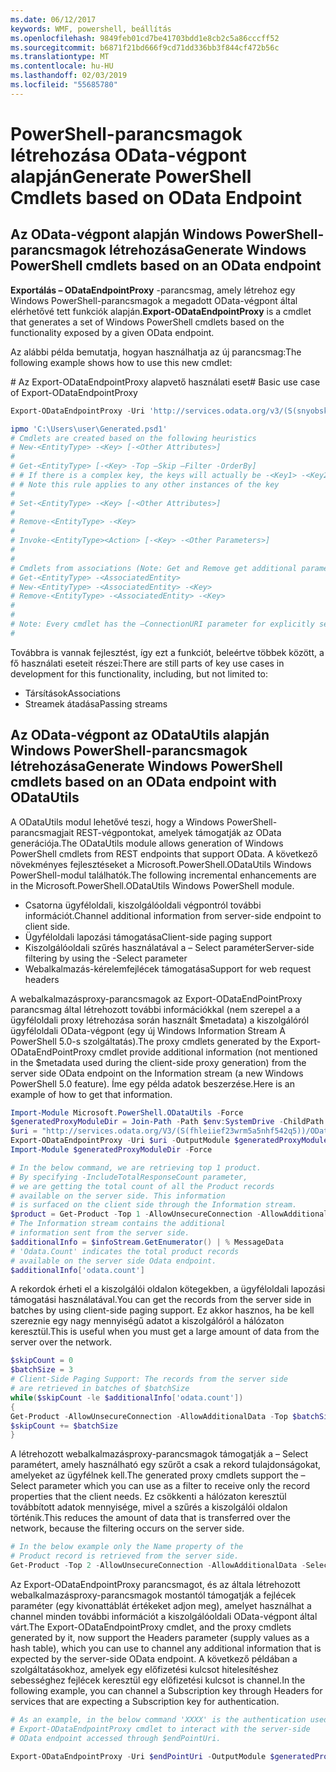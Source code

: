 ```yaml
---
ms.date: 06/12/2017
keywords: WMF, powershell, beállítás
ms.openlocfilehash: 9849feb01cd7be41703bdd1e8cb2c5a86cccff52
ms.sourcegitcommit: b6871f21bd666f9cd71dd336bb3f844cf472b56c
ms.translationtype: MT
ms.contentlocale: hu-HU
ms.lasthandoff: 02/03/2019
ms.locfileid: "55685780"
---
```

# <a name="generate-powershell-cmdlets-based-on-odata-endpoint"></a><span data-ttu-id="c679d-102">PowerShell-parancsmagok létrehozása OData-végpont alapján</span><span class="sxs-lookup"><span data-stu-id="c679d-102">Generate PowerShell Cmdlets based on OData Endpoint</span></span>
<a name="generate-windows-powershell-cmdlets-based-on-an-odata-endpoint"></a><span data-ttu-id="c679d-103">Az OData-végpont alapján Windows PowerShell-parancsmagok létrehozása</span><span class="sxs-lookup"><span data-stu-id="c679d-103">Generate Windows PowerShell cmdlets based on an OData endpoint</span></span>
--------------------------------------------------------------

<span data-ttu-id="c679d-104">**Exportálás – ODataEndpointProxy** -parancsmag, amely létrehoz egy Windows PowerShell-parancsmagok a megadott OData-végpont által elérhetővé tett funkciók alapján.</span><span class="sxs-lookup"><span data-stu-id="c679d-104">**Export-ODataEndpointProxy** is a cmdlet that generates a set of Windows PowerShell cmdlets based on the functionality exposed by a given OData endpoint.</span></span>

<span data-ttu-id="c679d-105">Az alábbi példa bemutatja, hogyan használhatja az új parancsmag:</span><span class="sxs-lookup"><span data-stu-id="c679d-105">The following example shows how to use this new cmdlet:</span></span>

<span data-ttu-id="c679d-106">\# Az Export-ODataEndpointProxy alapvető használati eset</span><span class="sxs-lookup"><span data-stu-id="c679d-106">\# Basic use case of Export-ODataEndpointProxy</span></span>

```powershell
Export-ODataEndpointProxy -Uri 'http://services.odata.org/v3/(S(snyobsk1hhutkb2yulwldgf1))/odata/odata.svc' -OutputModule C:\Users\user\Generated.psd1

ipmo 'C:\Users\user\Generated.psd1'
# Cmdlets are created based on the following heuristics
# New-<EntityType> -<Key> [-<Other Attributes>]
#
# Get-<EntityType> [-<Key> -Top –Skip –Filter -OrderBy]
# # If there is a complex key, the keys will actually be -<Key1> -<Key2>…
# # Note this rule applies to any other instances of the key
#
# Set-<EntityType> -<Key> [-<Other Attributes>]
#
# Remove-<EntityType> -<Key>
#
# Invoke-<EntityType><Action> [-<Key> -<Other Parameters>]
#
#
# Cmdlets from associations (Note: Get and Remove get additional parameter sets)
# Get-<EntityType> -<AssociatedEntity>
# New-<EntityType> -<AssociatedEntity> -<Key>
# Remove-<EntityType> -<AssociatedEntity> -<Key>
#
#
# Note: Every cmdlet has the –ConnectionURI parameter for explicitly setting the URI of the endpoint. This normally uses the same address that you gave the Export-ODataEndpointProxy cmdlet, but can be overridden in this fashion for the sake of similar endpoints.
#
```

<span data-ttu-id="c679d-107">Továbbra is vannak fejlesztést, így ezt a funkciót, beleértve többek között, a fő használati eseteit részei:</span><span class="sxs-lookup"><span data-stu-id="c679d-107">There are still parts of key use cases in development for this functionality, including, but not limited to:</span></span>
-   <span data-ttu-id="c679d-108">Társítások</span><span class="sxs-lookup"><span data-stu-id="c679d-108">Associations</span></span>
-   <span data-ttu-id="c679d-109">Streamek átadása</span><span class="sxs-lookup"><span data-stu-id="c679d-109">Passing streams</span></span>

<a name="generate-windows-powershell-cmdlets-based-on-an-odata-endpoint-with-odatautils"></a><span data-ttu-id="c679d-110">Az OData-végpont az ODataUtils alapján Windows PowerShell-parancsmagok létrehozása</span><span class="sxs-lookup"><span data-stu-id="c679d-110">Generate Windows PowerShell cmdlets based on an OData endpoint with ODataUtils</span></span>
------------------------------------------------------------------------------
<span data-ttu-id="c679d-111">A ODataUtils modul lehetővé teszi, hogy a Windows PowerShell-parancsmagjait REST-végpontokat, amelyek támogatják az OData generációja.</span><span class="sxs-lookup"><span data-stu-id="c679d-111">The ODataUtils module allows generation of Windows PowerShell cmdlets from REST endpoints that support OData.</span></span> <span data-ttu-id="c679d-112">A következő növekményes fejlesztéseket a Microsoft.PowerShell.ODataUtils Windows PowerShell-modul találhatók.</span><span class="sxs-lookup"><span data-stu-id="c679d-112">The following incremental enhancements are in the Microsoft.PowerShell.ODataUtils Windows PowerShell module.</span></span>
-   <span data-ttu-id="c679d-113">Csatorna ügyféloldali, kiszolgálóoldali végpontról további információt.</span><span class="sxs-lookup"><span data-stu-id="c679d-113">Channel additional information from server-side endpoint to client side.</span></span>
-   <span data-ttu-id="c679d-114">Ügyféloldali lapozási támogatása</span><span class="sxs-lookup"><span data-stu-id="c679d-114">Client-side paging support</span></span>
-   <span data-ttu-id="c679d-115">Kiszolgálóoldali szűrés használatával a – Select paraméter</span><span class="sxs-lookup"><span data-stu-id="c679d-115">Server-side filtering by using the -Select parameter</span></span>
-   <span data-ttu-id="c679d-116">Webalkalmazás-kérelemfejlécek támogatása</span><span class="sxs-lookup"><span data-stu-id="c679d-116">Support for web request headers</span></span>

<span data-ttu-id="c679d-117">A webalkalmazásproxy-parancsmagok az Export-ODataEndPointProxy parancsmag által létrehozott további információkkal (nem szerepel a a ügyféloldali proxy létrehozása során használt $metadata) a kiszolgálóról ügyféloldali OData-végpont (egy új Windows Information Stream A PowerShell 5.0-s szolgáltatás).</span><span class="sxs-lookup"><span data-stu-id="c679d-117">The proxy cmdlets generated by the Export-ODataEndPointProxy cmdlet provide additional information (not mentioned in the $metadata used during the client-side proxy generation) from the server side OData endpoint on the Information stream (a new Windows PowerShell 5.0 feature).</span></span> <span data-ttu-id="c679d-118">Íme egy példa adatok beszerzése.</span><span class="sxs-lookup"><span data-stu-id="c679d-118">Here is an example of how to get that information.</span></span>
```powershell
Import-Module Microsoft.PowerShell.ODataUtils -Force
$generatedProxyModuleDir = Join-Path -Path $env:SystemDrive -ChildPath 'ODataDemoProxy'
$uri = "http://services.odata.org/V3/(S(fhleiief23wrm5a5nhf542q5))/OData/OData.svc/"
Export-ODataEndpointProxy -Uri $uri -OutputModule $generatedProxyModuleDir -Force -AllowUnSecureConnection -Verbose -AllowClobber
Import-Module $generatedProxyModuleDir -Force

# In the below command, we are retrieving top 1 product.
# By specifying -IncludeTotalResponseCount parameter,
# we are getting the total count of all the Product records
# available on the server side. This information
# is surfaced on the client side through the Information stream.
$product = Get-Product -Top 1 -AllowUnsecureConnection -AllowAdditionalData -IncludeTotalResponseCount -InformationVariable infoStream
# The Information stream contains the additional
# information sent from the server side.
$additionalInfo = $infoStream.GetEnumerator() | % MessageData
# 'Odata.Count' indicates the total product records
# available on the server side Odata endpoint.
$additionalInfo['odata.count']
```

<span data-ttu-id="c679d-119">A rekordok érheti el a kiszolgálói oldalon kötegekben, a ügyféloldali lapozási támogatási használatával.</span><span class="sxs-lookup"><span data-stu-id="c679d-119">You can get the records from the server side in batches by using client-side paging support.</span></span> <span data-ttu-id="c679d-120">Ez akkor hasznos, ha be kell szereznie egy nagy mennyiségű adatot a kiszolgálóról a hálózaton keresztül.</span><span class="sxs-lookup"><span data-stu-id="c679d-120">This is useful when you must get a large amount of data from the server over the network.</span></span>
```powershell
$skipCount = 0
$batchSize = 3
# Client-Side Paging Support: The records from the server side
# are retrieved in batches of $batchSize
while($skipCount -le $additionalInfo['odata.count'])
{
Get-Product -AllowUnsecureConnection -AllowAdditionalData -Top $batchSize -Skip $skipCount
$skipCount += $batchSize
}
```

<span data-ttu-id="c679d-121">A létrehozott webalkalmazásproxy-parancsmagok támogatják a – Select paramétert, amely használható egy szűrőt a csak a rekord tulajdonságokat, amelyeket az ügyfélnek kell.</span><span class="sxs-lookup"><span data-stu-id="c679d-121">The generated proxy cmdlets support the –Select parameter which you can use as a filter to receive only the record properties that the client needs.</span></span> <span data-ttu-id="c679d-122">Ez csökkenti a hálózaton keresztül továbbított adatok mennyisége, mivel a szűrés a kiszolgálói oldalon történik.</span><span class="sxs-lookup"><span data-stu-id="c679d-122">This reduces the amount of data that is transferred over the network, because the filtering occurs on the server side.</span></span>
```powershell
# In the below example only the Name property of the
# Product record is retrieved from the server side.
Get-Product -Top 2 -AllowUnsecureConnection -AllowAdditionalData -Select Name
```

<span data-ttu-id="c679d-123">Az Export-ODataEndpointProxy parancsmagot, és az általa létrehozott webalkalmazásproxy-parancsmagok mostantól támogatják a fejlécek paraméter (egy kivonattáblát értékeket adjon meg), amelyet használhat a channel minden további információt a kiszolgálóoldali OData-végpont által várt.</span><span class="sxs-lookup"><span data-stu-id="c679d-123">The Export-ODataEndpointProxy cmdlet, and the proxy cmdlets generated by it, now support the Headers parameter (supply values as a hash table), which you can use to channel any additional information that is expected by the server-side OData endpoint.</span></span> <span data-ttu-id="c679d-124">A következő példában a szolgáltatásokhoz, amelyek egy előfizetési kulcsot hitelesítéshez sebességhez fejlécek keresztül egy előfizetési kulcsot is channel.</span><span class="sxs-lookup"><span data-stu-id="c679d-124">In the following example, you can channel a Subscription key through Headers for services that are expecting a Subscription key for authentication.</span></span>
```powershell
# As an example, in the below command 'XXXX' is the authentication used by the
# Export-ODataEndpointProxy cmdlet to interact with the server-side
# OData endpoint accessed through $endPointUri.

Export-ODataEndpointProxy -Uri $endPointUri -OutputModule $generatedProxyModuleDir -Force -AllowUnSecureConnection -Verbose -Headers @{'subscription-key'='XXXX'}
```
